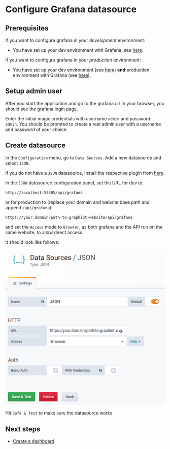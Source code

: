 ﻿# Configure Grafana datasource

## Prerequisites

If you want to configure grafana in your *development* environment:

* You have set up your dev environment with Grafana, see [here](../setup/setup_development.md).

If you want to configure grafana in your *production* environment:

* You have set up your dev environment (see [here](../setup/setup_development.md)) **and** production environment with Grafana (see [here](../setup/setup_production.md)).

## Setup admin user

After you start the application and go to the grafana url in your browser, you should see the grafana login page.

Enter the initial magic credentials with username `admin` and password: `admin`. You should be promted to create a real admin user with a username and password of your choice.

## Create datasource

In the `Configuration` menu, go to `Data Sources`. Add a new datasource and select `JSON`.

If you do not have a `JSON` datasource, install the respective plugin from [here](https://grafana.com/grafana/plugins/simpod-json-datasource).

In the `JSON` datasource configuration panel, set the URL for dev to:

    http://localhost:53685/api/grafana

or for production to (replace your domain and website base path and append `/api/grafana`):

    https://your.domain/path-to-graphiot-website/api/grafana

and set the `Access` mode to `Browser`, as both grafana and the API run on the same website, to allow direct access.

It should look like follows:

![Grafana JSON datasource screenshot](../img/grafana_json_datasource.png)

Hit `Safe & Test` to make sure the datasource works.

## Next steps

* [Create a dashboard](configure_dashboard.md)
